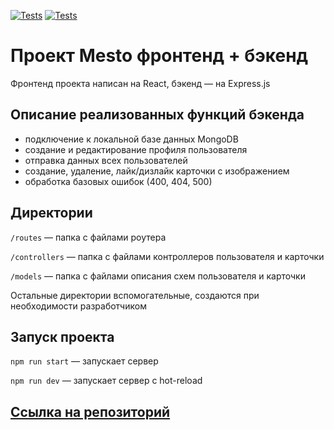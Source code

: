 [![Tests](../../actions/workflows/tests-13-sprint.yml/badge.svg)](../../actions/workflows/tests-13-sprint.yml) [![Tests](../../actions/workflows/tests-14-sprint.yml/badge.svg)](../../actions/workflows/tests-14-sprint.yml)
# Проект Mesto фронтенд + бэкенд
Фронтенд проекта написан на React, бэкенд — на Express.js

## Описание реализованных функций бэкенда
- подключение к локальной базе данных MongoDB
- создание и редактирование профиля пользователя
- отправка данных всех пользователей
- создание, удаление, лайк/дизлайк карточки с изображением
- обработка базовых ошибок (400, 404, 500)

## Директории

`/routes` — папка с файлами роутера

`/controllers` — папка с файлами контроллеров пользователя и карточки

`/models` — папка с файлами описания схем пользователя и карточки

Остальные директории вспомогательные, создаются при необходимости разработчиком

## Запуск проекта

`npm run start` — запускает сервер

`npm run dev` — запускает сервер с hot-reload

## [Ссылка на репозиторий](https://github.com/spacelessvoid/express-mesto-gha)
